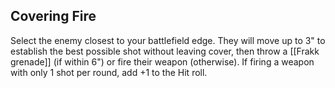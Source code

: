 ## Covering Fire

Select the enemy closest to your battlefield edge. They will move up to 3" to establish the best possible shot without leaving cover, then throw a [[Frakk grenade]] (if within 6") or fire their weapon (otherwise). If firing a weapon with only 1 shot per round, add +1 to the Hit roll.
